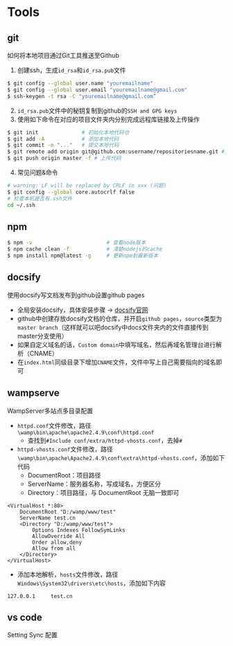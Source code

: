 # Tools

## git

如何将本地项目通过Git工具推送至Github
1. 创建ssh，生成`id_rsa`和`id_rsa.pub`文件
``` sh
$ git config --global user.name "youremailname"
$ git config --global user.email "youremailname@gmail.com"
$ ssh-keygen -t rsa -C "youremailname@gmail.com”
```
2. `id_rsa.pub`文件中的秘钥复制到github的`SSH and GPG keys`
3. 使用如下命令在对应的项目文件夹内分别完成远程库链接及上传操作
``` sh
$ git init              # 初始化本地代码仓
$ git add -A            # 添加本地代码
$ git commit -m "..."   # 提交本地代码
$ git remote add origin git@github.com:username/repositoriesname.git #添加远程版本库
$ git push origin master -f # 上传代码
```
4. 常见问题&命令 
``` sh
# warning: LF will be replaced by CRLF in xxx (问题)
$ git config --global core.autocrlf false
# 检查本机是否有.ssh文件
cd ~/.ssh
```

## npm 

``` sh
$ npm -v                        # 查看node版本
$ npm cache clean -f            # 清楚nodejs的cache
$ npm install npm@latest -g     # 更新npm到最新版本
```

## docsify
使用docsify写文档发布到github设置github pages
- 全局安装docsify，具体安装步骤 -> [docsify官网](https://docsify.js.org/#/zh-cn/quickstart)
- github中创建存放docsify文档的仓库，并开启`github pages`，`source`类型为`master branch`（这样就可以吧docsify中docs文件夹内的文件直接传到master分支使用）
- 如果自定义域名的话，`Custom domain`中填写域名，然后再域名管理台进行解析（CNAME）
- 在`index.html`同级目录下增加`CNAME`文件，文件中写上自己需要指向的域名即可

## wampserve
WampServer多站点多目录配置

- `httpd.conf`文件修改，路径`\wamp\bin\apache\apache2.4.9\conf\httpd.conf`
  - 查找到`#Include conf/extra/httpd-vhosts.conf`，去掉`#`
- `httpd-vhosts.conf`文件修改，路径`\wamp\bin\apache\Apache2.4.9\conf\extra\httpd-vhosts.conf`，添加如下代码
  - DocumentRoot：项目路径
  - ServerName：服务器名称，写成域名，方便区分
  - Directory：项目路径，与 DocumentRoot 无脑一致即可
```
<VirtualHost *:80>   
    DocumentRoot "D:/wamp/www/test"   
    ServerName test.cn   
    <Directory "D:/wamp/www/test">
        Options Indexes FollowSymLinks
        AllowOverride All
        Order allow,deny
        Allow from all
    </Directory>
</VirtualHost>
```
- 添加本地解析，`hosts`文件修改，路径`Windows\System32\drivers\etc\hosts`，添加如下内容
```
127.0.0.1     test.cn
```

## vs code

Setting Sync 配置

